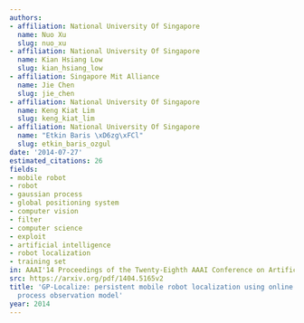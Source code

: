 ```yaml
---
authors:
- affiliation: National University Of Singapore
  name: Nuo Xu
  slug: nuo_xu
- affiliation: National University Of Singapore
  name: Kian Hsiang Low
  slug: kian_hsiang_low
- affiliation: Singapore Mit Alliance
  name: Jie Chen
  slug: jie_chen
- affiliation: National University Of Singapore
  name: Keng Kiat Lim
  slug: keng_kiat_lim
- affiliation: National University Of Singapore
  name: "Etkin Baris \xD6zg\xFCl"
  slug: etkin_baris_ozgul
date: '2014-07-27'
estimated_citations: 26
fields:
- mobile robot
- robot
- gaussian process
- global positioning system
- computer vision
- filter
- computer science
- exploit
- artificial intelligence
- robot localization
- training set
in: AAAI'14 Proceedings of the Twenty-Eighth AAAI Conference on Artificial Intelligence
src: https://arxiv.org/pdf/1404.5165v2
title: 'GP-Localize: persistent mobile robot localization using online sparse Gaussian
  process observation model'
year: 2014
---
```

